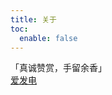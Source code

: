 ```yaml
---
title: 关于
toc:
  enable: false
---
```


<div class="donations">
    <div class="donation-label">「真诚赞赏，手留余香」</div>
    <a class="afdian-button" href="https://afdian.net/@leirock" rel="nofollow noopener noreferrer" target="_blank">
        爱发电
    </a>
</div>